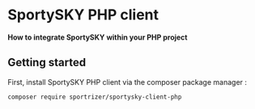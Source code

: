 # SportySKY PHP client

**How to integrate SportySKY within your PHP project**

## Getting started

First, install SportySKY PHP client via the composer package manager :

```bash
composer require sportrizer/sportysky-client-php
```

